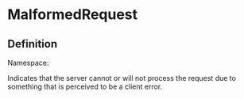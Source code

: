 #  MalformedRequest

## Definition
Namespace: 

Indicates that the server cannot or will not process the request due to something that is perceived to be a client error.

